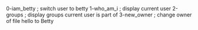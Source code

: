 0-iam_betty ; switch user to betty
1-who_am_i ; display current user
2-groups ; display groups current user is part of
3-new_owner ; change owner of file hello to Betty
